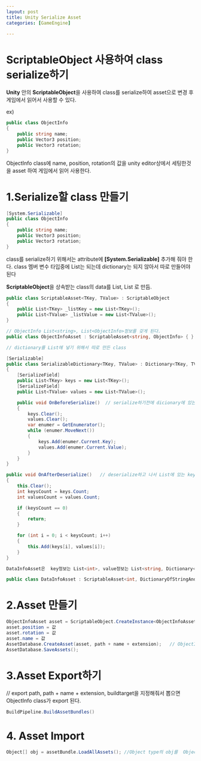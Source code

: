 ```yaml
---
layout: post
title: Unity Serialize Asset
categories: [GameEngine]

---
```


# ScriptableObject 사용하여 class serialize하기

**Unity** 안의 **ScriptableObject**을 사용하여 class를 serialize하여 asset으로 변경 후 게임에서 읽어서 사용할 수 있다.

ex)

```c#
public class ObjectInfo
{
	public string name;
	public Vector3 position;
	public Vector3 rotation;
}
```

ObjectInfo class에 name, position, rotation의 값을 unity editor상에서 세팅한것을 asset 하여 게임에서 읽어 사용한다.

# 1.Serialize할 class 만들기

```c#
[System.Serializable]
public class ObjectInfo
{
	public string name;
	public Vector3 position;
	public Vector3 rotation;
}
```

class를 serialize하기 위해서는 attribute에 **[System.Serializable]** 추가해 줘야 한다. class 멤버 변수 타입중에  List는 되는데 dictionary는 되지 않아서 따로 만들어야된다

**ScriptableObject**을 상속받는 class의 data를 List<TKey>, List<TValue> 로 만듬.

```c#
public class ScriptableAsset<TKey, TValue> : ScriptableObject
{
	public List<TKey> _listKey = new List<TKey>();
	public List<TValue> _listValue = new List<TValue>();
}
```

```c#
// ObjectInfo List<string>, List<ObjectInfo>정보를 갖게 된다.
public class ObjectInfoAsset : ScriptableAsset<string, ObjectInfo> { }
```

```c#
// dictionary를 List에 넣기 위해서 따로 만든 class

[Serializable]
public class SerializableDictionary<TKey, TValue> : Dictionary<TKey, TValue>, ISerializationCallbackReceiver
{
	[SerializeField]
	public List<TKey> keys = new List<TKey>();
	[SerializeField]
	public List<TValue> values = new List<TValue>();

	public void OnBeforeSerialize()  // serialize하기전에 dicionary에 있는 key값과 value를 옮겨 넣는다.
	{
		keys.Clear();
		values.Clear();
		var enumer = GetEnumerator();
		while (enumer.MoveNext())
		{
			keys.Add(enumer.Current.Key);
			values.Add(enumer.Current.Value);
		}
	}
}

public void OnAfterDeserialize()   // deserialize하고 나서 List에 있는 key값과 value를 dictionary에 옮겨 넣는다.
{
	this.Clear();
	int keysCount = keys.Count;
	int valuesCount = values.Count;

	if (keysCount == 0)
	{
		return;
	}

	for (int i = 0; i < keysCount; i++)
	{
		this.Add(keys[i], values[i]);
	}
}

DataInfoAsset은  key정보는 List<int>, value정보는 List<string, Dictionary<string, string>>을 갖게 된다.

public class DataInfoAsset : ScriptableAsset<int, DictionaryOfStringAndString> { }
 ```

# 2.Asset 만들기

```c#
ObjectInfoAsset asset = ScriptableObject.CreateInstance<ObjectInfoAsset>();
asset.position = 값
asset.rotation = 값
asset.name = 값
AssetDatabase.CreateAsset(asset, path + name + extension);   // ObjectInfo 정보가 있는 .asset파일을 path 경로 name.extention 으로 생성
AssetDatabase.SaveAssets();
```

# 3.Asset Export하기

// export path, path + name + extension, buildtarget을 지정해줘서 뽑으면 ObjectInfo class가 export 된다.

```c#
BuildPipeline.BuildAssetBundles()
```

# 4. Asset Import

```c#
Object[] obj = assetBundle.LoadAllAssets(); //Object type의 obj를  ObjectInfo 로 형변환 후 사용하면된다.
```
